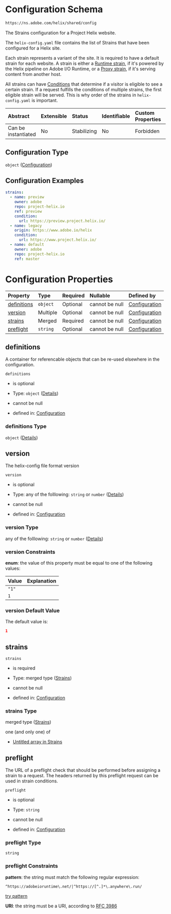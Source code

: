 # Configuration Schema

```txt
https://ns.adobe.com/helix/shared/config
```

The Strains configuration for a Project Helix website.

The `helix-config.yaml` file contains the list of Strains that have been configured for a Helix site.

Each strain represents a variant of the site. It is required to have a default strain for each website. A strain is either a [Runtime strain](runtimestrain.md), if it's powered by the Helix pipeline on Adobe I/O Runtime, or a [Proxy strain](proxystrain.md), if it's serving content from another host.

All strains can have [Conditions](conditions.md) that determine if a visitor is eligible to see a certain strain. If a request fulfills the conditions of multiple strains, the first eligible strain will be served. This is why order of the strains in `helix-config.yaml` is important.

| Abstract            | Extensible | Status      | Identifiable | Custom Properties | Additional Properties | Access Restrictions | Defined In                                                      |
| :------------------ | :--------- | :---------- | :----------- | :---------------- | :-------------------- | :------------------ | :-------------------------------------------------------------- |
| Can be instantiated | No         | Stabilizing | No           | Forbidden         | Forbidden             | none                | [config.schema.json](config.schema.json "open original schema") |

## Configuration Type

`object` ([Configuration](config.md))

## Configuration Examples

```yaml
strains:
  - name: preview
    owner: adobe
    repo: project-helix.io
    ref: preview
    condition:
      url: https://preview.project.helix.io/
  - name: legacy
    origin: https://www.adobe.io/helix
    condition:
      url: https://www.project.helix.io/
  - name: default
    owner: adobe
    repo: project-helix.io
    ref: master

```

# Configuration Properties

| Property                    | Type     | Required | Nullable       | Defined by                                                                                                           |
| :-------------------------- | :------- | :------- | :------------- | :------------------------------------------------------------------------------------------------------------------- |
| [definitions](#definitions) | `object` | Optional | cannot be null | [Configuration](config-properties-definitions.md "https://ns.adobe.com/helix/shared/config#/properties/definitions") |
| [version](#version)         | Multiple | Optional | cannot be null | [Configuration](config-properties-version.md "https://ns.adobe.com/helix/shared/config#/properties/version")         |
| [strains](#strains)         | Merged   | Required | cannot be null | [Configuration](config-properties-strains.md "https://ns.adobe.com/helix/shared/strains#/properties/strains")        |
| [preflight](#preflight)     | `string` | Optional | cannot be null | [Configuration](config-properties-preflight.md "https://ns.adobe.com/helix/shared/config#/properties/preflight")     |

## definitions

A container for referencable objects that can be re-used elsewhere in the configuration.

`definitions`

*   is optional

*   Type: `object` ([Details](config-properties-definitions.md))

*   cannot be null

*   defined in: [Configuration](config-properties-definitions.md "https://ns.adobe.com/helix/shared/config#/properties/definitions")

### definitions Type

`object` ([Details](config-properties-definitions.md))

## version

The helix-config file format version

`version`

*   is optional

*   Type: any of the folllowing: `string` or `number` ([Details](config-properties-version.md))

*   cannot be null

*   defined in: [Configuration](config-properties-version.md "https://ns.adobe.com/helix/shared/config#/properties/version")

### version Type

any of the folllowing: `string` or `number` ([Details](config-properties-version.md))

### version Constraints

**enum**: the value of this property must be equal to one of the following values:

| Value | Explanation |
| :---- | :---------- |
| `"1"` |             |
| `1`   |             |

### version Default Value

The default value is:

```json
1
```

## strains



`strains`

*   is required

*   Type: merged type ([Strains](config-properties-strains.md))

*   cannot be null

*   defined in: [Configuration](config-properties-strains.md "https://ns.adobe.com/helix/shared/strains#/properties/strains")

### strains Type

merged type ([Strains](config-properties-strains.md))

one (and only one) of

*   [Untitled array in Strains](strains-oneof-0.md "check type definition")

## preflight

The URL of a preflight check that should be performed before assigning a strain to a request. The headers returned by this preflight request can be used in strain conditions.

`preflight`

*   is optional

*   Type: `string`

*   cannot be null

*   defined in: [Configuration](config-properties-preflight.md "https://ns.adobe.com/helix/shared/config#/properties/preflight")

### preflight Type

`string`

### preflight Constraints

**pattern**: the string must match the following regular expression: 

```regexp
^https://adobeioruntime\.net/|^https://[^.]*\.anywhere\.run/
```

[try pattern](https://regexr.com/?expression=%5Ehttps%3A%2F%2Fadobeioruntime%5C.net%2F%7C%5Ehttps%3A%2F%2F%5B%5E.%5D\*%5C.anywhere%5C.run%2F "try regular expression with regexr.com")

**URI**: the string must be a URI, according to [RFC 3986](https://tools.ietf.org/html/rfc3986 "check the specification")
